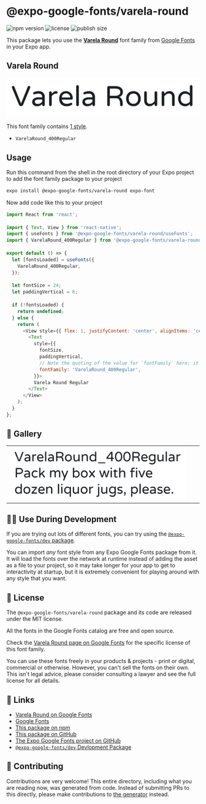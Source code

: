 # @expo-google-fonts/varela-round

![npm version](https://flat.badgen.net/npm/v/@expo-google-fonts/varela-round)
![license](https://flat.badgen.net/github/license/expo/google-fonts)
![publish size](https://flat.badgen.net/packagephobia/install/@expo-google-fonts/varela-round)

This package lets you use the [**Varela Round**](https://fonts.google.com/specimen/Varela+Round) font family from [Google Fonts](https://fonts.google.com/) in your Expo app.

## Varela Round

![Varela Round](./font-family.png)

This font family contains [1 style](#-gallery).

- `VarelaRound_400Regular`

## Usage

Run this command from the shell in the root directory of your Expo project to add the font family package to your project
```sh
expo install @expo-google-fonts/varela-round expo-font
```

Now add code like this to your project
```js
import React from 'react';

import { Text, View } from 'react-native';
import { useFonts } from '@expo-google-fonts/varela-round/useFonts';
import { VarelaRound_400Regular } from '@expo-google-fonts/varela-round/400Regular';

export default () => {
  let [fontsLoaded] = useFonts({
    VarelaRound_400Regular,
  });

  let fontSize = 24;
  let paddingVertical = 6;

  if (!fontsLoaded) {
    return undefined;
  } else {
    return (
      <View style={{ flex: 1, justifyContent: 'center', alignItems: 'center' }}>
        <Text
          style={{
            fontSize,
            paddingVertical,
            // Note the quoting of the value for `fontFamily` here; it expects a string!
            fontFamily: 'VarelaRound_400Regular',
          }}>
          Varela Round Regular
        </Text>
      </View>
    );
  }
};

```

## 🔡 Gallery


||||
|-|-|-|
|![VarelaRound_400Regular](./VarelaRound_400Regular.ttf.png)||||


## 👩‍💻 Use During Development

If you are trying out lots of different fonts, you can try using the [`@expo-google-fonts/dev` package](https://github.com/expo/google-fonts/tree/master/font-packages/dev#readme).

You can import *any* font style from any Expo Google Fonts package from it. It will load the fonts
over the network at runtime instead of adding the asset as a file to your project, so it may take longer
for your app to get to interactivity at startup, but it is extremely convenient
for playing around with any style that you want.

## 📖 License

The `@expo-google-fonts/varela-round` package and its code are released under the MIT license.

All the fonts in the Google Fonts catalog are free and open source.

Check the [Varela Round page on Google Fonts](https://fonts.google.com/specimen/Varela+Round) for the specific license of this font family.

You can use these fonts freely in your products & projects - print or digital, commercial or otherwise. However, you can't sell the fonts on their own. This isn't legal advice, please consider consulting a lawyer and see the full license for all details.

## 🔗 Links

- [Varela Round on Google Fonts](https://fonts.google.com/specimen/Varela+Round)
- [Google Fonts](https://fonts.google.com/)
- [This package on npm](https://www.npmjs.com/package/@expo-google-fonts/varela-round)
- [This package on GitHub](https://github.com/expo/google-fonts/tree/master/font-packages/varela-round)
- [The Expo Google Fonts project on GitHub](https://github.com/expo/google-fonts)
- [`@expo-google-fonts/dev` Devlopment Package](https://github.com/expo/google-fonts/tree/master/font-packages/dev)

## 🤝 Contributing

Contributions are very welcome! This entire directory, including what you are reading now, was generated from code. Instead of submitting PRs to this directly, please make contributions to [the generator](https://github.com/expo/google-fonts/tree/master/packages/generator) instead.
